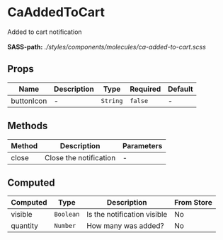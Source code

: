 # CaAddedToCart

Added to cart notification<br><br> **SASS-path:** _./styles/components/molecules/ca-added-to-cart.scss_

## Props

<!-- @vuese:CaAddedToCart:props:start -->
|Name|Description|Type|Required|Default|
|---|---|---|---|---|
|buttonIcon|-|`String`|`false`|-|

<!-- @vuese:CaAddedToCart:props:end -->


## Methods

<!-- @vuese:CaAddedToCart:methods:start -->
|Method|Description|Parameters|
|---|---|---|
|close|Close the notification|-|

<!-- @vuese:CaAddedToCart:methods:end -->


## Computed

<!-- @vuese:CaAddedToCart:computed:start -->
|Computed|Type|Description|From Store|
|---|---|---|---|
|visible|`Boolean`|Is the notification visible|No|
|quantity|`Number`|How many was added?|No|

<!-- @vuese:CaAddedToCart:computed:end -->


